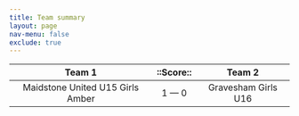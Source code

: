 ```yaml
---
title: Team summary
layout: page
nav-menu: false
exclude: true
---
```




|              Team 1              |  ::Score::  |       Team 2        |
|:--------------------------------:|:-----------:|:-------------------:|
| Maidstone United U15 Girls Amber | 1 &mdash; 0 | Gravesham Girls U16 |

 <br /><br /><br />